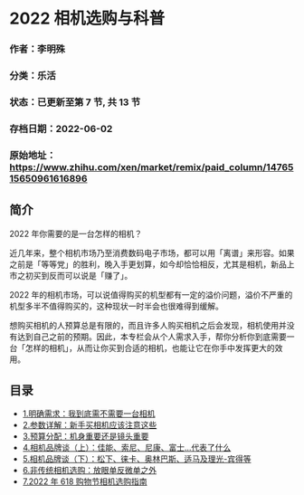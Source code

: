 # 2022 相机选购与科普

### 作者：李明殊

### 分类：乐活

### 状态：已更新至第 7 节, 共 13 节

### 存档日期：2022-06-02

### 原始地址：https://www.zhihu.com/xen/market/remix/paid_column/1476515650961616896


## 简介
2022 年你需要的是一台怎样的相机？


近几年来，整个相机市场乃至消费数码电子市场，都可以用「离谱」来形容。如果之前是「等等党」的胜利，晚入手更划算，如今却恰恰相反，尤其是相机，新品上市之初买到反而可以说是「赚了」。


2022 年的相机市场，可以说值得购买的机型都有一定的溢价问题，溢价不严重的机型多半不值得购买的，这种现状一时半会也很难得到缓解。


想购买相机的人预算总是有限的，而且许多人购买相机之后会发现，相机使用并没有达到自己之前的预期。因此，本专栏会从个人需求入手，帮你分析你到底需要一台「怎样的相机」，从而让你买到合适的相机，也能让它在你手中发挥更大的效用。




## 目录
- [1.明确需求：我到底需不需要一台相机](1.明确需求：我到底需不需要一台相机.md)<!-- 2022-02-21 09:41 -->
- [2.参数详解：新手买相机应该注意这些](2.参数详解：新手买相机应该注意这些.md)<!-- 2022-03-04 06:34 -->
- [3.预算分配：机身重要还是镜头重要](3.预算分配：机身重要还是镜头重要.md)<!-- 2022-03-21 07:27 -->
- [4.相机品牌谈（上）：佳能、索尼、尼康、富士...代表了什么](4.相机品牌谈（上）：佳能、索尼、尼康、富士...代表了什么.md)<!-- 2022-04-11 10:07 -->
- [5.相机品牌谈（下）：松下、徕卡、奥林巴斯、适马及理光-宾得等](5.相机品牌谈（下）：松下、徕卡、奥林巴斯、适马及理光-宾得等.md)<!-- 2022-04-28 05:08 -->
- [6.非传统相机选购：放眼单反微单之外](6.非传统相机选购：放眼单反微单之外.md)<!-- 2022-05-26 10:33 -->
- [7.2022 年 618 购物节相机选购指南](7.2022%20年%20618%20购物节相机选购指南.md)<!-- 2022-05-13 07:39 -->